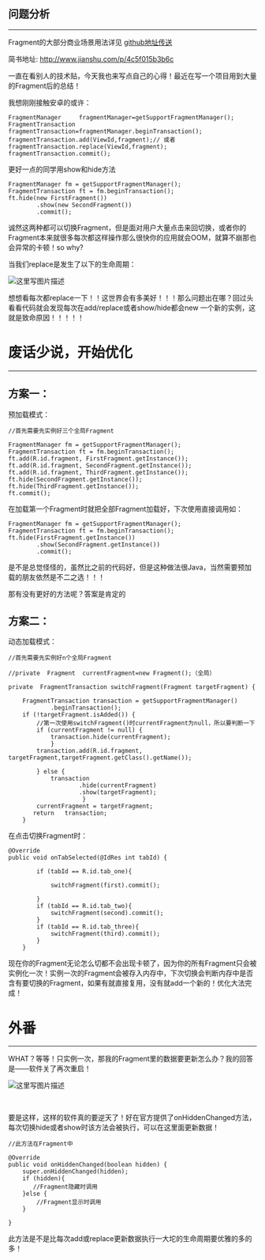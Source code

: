 ## 问题分析

----------
Fragment的大部分商业场景用法详见 [github地址传送](https://github.com/CharmingGeeker/SignAPP)   

简书地址: http://www.jianshu.com/p/4c5f015b3b6c

一直在看别人的技术贴，今天我也来写点自己的心得！最近在写一个项目用到大量的Fragment后的总结！

我想刚刚接触安卓的或许：

```
FragmentManager     fragmentManager=getSupportFragmentManager();
FragmentTransaction fragmentTransaction=fragmentManager.beginTransaction();
fragmentTransaction.add(ViewId,fragment);// 或者fragmentTransaction.replace(ViewId,fragment);
fragmentTransaction.commit();
```

更好一点的同学用show和hide方法


```
FragmentManager fm = getSupportFragmentManager();
FragmentTransaction ft = fm.beginTransaction();
ft.hide(new FirstFragment())
        .show(new SecondFragment())
        .commit();
```

  诚然这两种都可以切换Fragment，但是面对用户大量点击来回切换，或者你的Fragment本来就很多每次都这样操作那么很快你的应用就会OOM，就算不崩那也会异常的卡顿！so why?

   当我们replace是发生了以下的生命周期：



![这里写图片描述](http://img.blog.csdn.net/20170310001451433?watermark/2/text/aHR0cDovL2Jsb2cuY3Nkbi5uZXQvcXFfMzU5MTcxNjU=/font/5a6L5L2T/fontsize/400/fill/I0JBQkFCMA==/dissolve/70/gravity/SouthEast)



想想看每次都replace一下！！这世界会有多美好！！！那么问题出在哪？回过头看看代码就会发现每次在add/replace或者show/hide都会new 一个新的实例，这就是致命原因！！！！！

# 废话少说，开始优化

----------

## 方案一：

预加载模式：

```
//首先需要先实例好三个全局Fragment

FragmentManager fm = getSupportFragmentManager();
FragmentTransaction ft = fm.beginTransaction();
ft.add(R.id.fragment, FirstFragment.getInstance());
ft.add(R.id.fragment, SecondFragment.getInstance());
ft.add(R.id.fragment, ThirdFragment.getInstance());
ft.hide(SecondFragment.getInstance());
ft.hide(ThirdFragment.getInstance());
ft.commit();
```

在加载第一个Fragment时就把全部Fragment加载好，下次使用直接调用如：

```
FragmentManager fm = getSupportFragmentManager();
FragmentTransaction ft = fm.beginTransaction();
ft.hide(FirstFragment.getInstance())
        .show(SecondFragment.getInstance())
        .commit();
```

是不是总觉怪怪的，虽然比之前的代码好，但是这种做法很Java，当然需要预加载的朋友依然是不二之选！！！

那有没有更好的方法呢？答案是肯定的

## 方案二：

动态加载模式：



```
//首先需要先实例好n个全局Fragment

//private  Fragment  currentFragment=new Fragment();（全局）

private  FragmentTransaction switchFragment(Fragment targetFragment) {

    FragmentTransaction transaction = getSupportFragmentManager()
            .beginTransaction();
    if (!targetFragment.isAdded()) {
        //第一次使用switchFragment()时currentFragment为null，所以要判断一下
        if (currentFragment != null) {
            transaction.hide(currentFragment);
            }
        transaction.add(R.id.fragment, targetFragment,targetFragment.getClass().getName());

        } else {
            transaction
                    .hide(currentFragment)
                    .show(targetFragment);
                     }
        currentFragment = targetFragment;
       return   transaction;
    }
```


在点击切换Fragment时：

```
@Override
public void onTabSelected(@IdRes int tabId) {

        if (tabId == R.id.tab_one){

            switchFragment(first).commit();

        }
        if (tabId == R.id.tab_two){
            switchFragment(second).commit();
        }
        if (tabId == R.id.tab_three){
            switchFragment(third).commit();
        }
    }
```

现在你的Fragment无论怎么切都不会出现卡顿了，因为你的所有Fragment只会被实例化一次！实例一次的Fragment会被存入内存中，下次切换会判断内存中是否含有要切换的Fragment，如果有就直接复用，没有就add一个新的！优化大法完成！

# 外番
----------
WHAT？等等！只实例一次，那我的Fragment里的数据要更新怎么办？我的回答是——软件关了再次重启！


![这里写图片描述](http://img.blog.csdn.net/20170310001710566?watermark/2/text/aHR0cDovL2Jsb2cuY3Nkbi5uZXQvcXFfMzU5MTcxNjU=/font/5a6L5L2T/fontsize/400/fill/I0JBQkFCMA==/dissolve/70/gravity/SouthEast)

​    


 要是这样，这样的软件真的要逆天了！好在官方提供了onHiddenChanged方法，每次切换hide或者show时该方法会被执行，可以在这里面更新数据！

```
//此方法在Fragment中

@Override
public void onHiddenChanged(boolean hidden) {
    super.onHiddenChanged(hidden);
    if (hidden){
       //Fragment隐藏时调用
    }else {
        //Fragment显示时调用
    }

}
```


此方法是不是比每次add或replace更新数据执行一大坨的生命周期要优雅的多的多！
